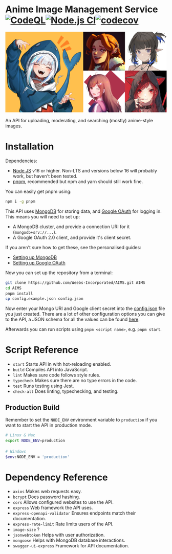 # Anime Image Management Service [![CodeQL](https://github.com/Weebs-Incorporated/AIMS/actions/workflows/codeql-analysis.yml/badge.svg)](https://github.com/Weebs-Incorporated/AIMS/actions/workflows/codeql-analysis.yml)[![Node.js CI](https://github.com/Weebs-Incorporated/AIMS/actions/workflows/node.js.ci.yml/badge.svg)](https://github.com/Weebs-Incorporated/AIMS/actions/workflows/node.js.ci.yml)[![codecov](https://codecov.io/github/Weebs-Incorporated/AIMS/branch/main/graph/badge.svg?token=IQCUNAQLW4)](https://codecov.io/github/Weebs-Incorporated/AIMS)

![image](./.github/images/AIMS.png)

An API for uploading, moderating, and searching (mostly) anime-style images.

# Installation

Dependencies:

-   [Node JS](https://nodejs.org/en/) v16 or higher. Non-LTS and versions below 16 will probably work, but haven't been tested.
-   [pnpm](https://pnpm.io/), recommended but npm and yarn should still work fine.

You can easily get pnpm using:

```sh
npm i -g pnpm
```

This API uses [MongoDB](https://www.mongodb.com/) for storing data, and [Google OAuth](https://developers.google.com/identity/gsi/web/guides/overview) for logging in. This means you will need to set up:

-   A MongoDB cluster, and provide a connection URI for it (`mongodb+srv://...`).
-   A Google OAuth 2.0 client, and provide it's client secret.

If you aren't sure how to get these, see the personalised guides:

-   [Setting up MongoDB](./.github/docs/MongoDBGuide.md)
-   [Setting up Google OAuth](./.github/docs/GoogleOAuthGuide.md)

Now you can set up the repository from a terminal:

```sh
git clone https://github.com/Weebs-Incorporated/AIMS.git AIMS
cd AIMS
pnpm install
cp config.example.json config.json
```

Now enter your Mongo URI and Google client secret into the [config.json](./config.json) file you just created. There are a lot of other configuration options you can give to the API, a JSON schema for all the values can be found [here](.github/config-schema.json).

Afterwards you can run scripts using `pnpm <script name>`, e.g. `pnpm start`.

# Script Reference

-   `start` Starts API in with hot-reloading enabled.
-   `build` Compiles API into JavaScript.
-   `lint` Makes sure code follows style rules.
-   `typecheck` Makes sure there are no type errors in the code.
-   `test` Runs testing using Jest.
-   `check-all` Does linting, typechecking, and testing.

## Production Build

Remember to set the `NODE_ENV` environment variable to `production` if you want to start the API in production mode.

```sh
# Linux & Mac
export NODE_ENV=production

# Windows
$env:NODE_ENV = 'production'
```

# Dependency Reference

-   `axios` Makes web requests easy.
-   `bcrypt` Does password hashing.
-   `cors` Allows configured websites to use the API.
-   `express` Web framework the API uses.
-   `express-openapi-validator` Ensures endpoints match their documentation.
-   `express-rate-limit` Rate limits users of the API.
-   `image-size` ?
-   `jsonwebtoken` Helps with user authorization.
-   `mongoose` Helps with MongoDB database interactions.
-   `swagger-ui-express` Framework for API documentation.
